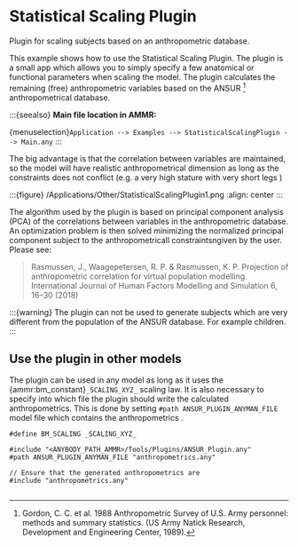 # Statistical Scaling Plugin

Plugin for scaling subjects based on an anthropometric database.

This example shows how to use the Statistical Scaling Plugin. The plugin is a
small app which allows you to simply specify a few anatomical or functional
parameters when scaling the model. The plugin calculates the remaining (free)
anthropometric variables based on the ANSUR [^f1] anthropometrical database.



:::{seealso}
**Main file location in AMMR:**

{menuselection}`Application --> Examples --> StatisticalScalingPlugin --> Main.any`
:::

The big advantage is that the correlation between variables are maintained, so
the model will have realistic anthropometrical dimension as long as the
constraints does not conflict (e.g. a very high stature with very short legs )

:::{figure} /Applications/Other/StatisticalScalingPlugin1.png
:align: center
:::

The algorithm used by the plugin is based on principal component analysis (PCA)
of the correlations between variables in the anthropometric database. An optimization
problem is then solved minimizing the normalized principal component subject to
the anthropometricall constraintsngiven by the user. Please see:

> Rasmussen, J., Waagepetersen, R. P. & Rasmussen, K. P.
> Projection of anthropometric correlation for virtual population modelling.
> International Journal of Human Factors Modelling and Simulation 6, 16–30 (2018)

:::{warning}
The plugin can not be used to generate subjects which are very
different from the population of the ANSUR database. For example children.
:::

## Use the plugin in other models

The plugin can be used in any model as long as it uses the
{ammr:bm_constant}`_SCALING_XYZ_` scaling law. It is also necessary to specify into
which file the plugin should write the calculated anthropometrics. This is done
by setting `#path ANSUR_PLUGIN_ANYMAN_FILE` model file which contains the
anthropometrics
.

```AnyScriptDoc
#define BM_SCALING _SCALING_XYZ_

#include "<ANYBODY_PATH_AMMR>/Tools/Plugins/ANSUR_Plugin.any"
#path ANSUR_PLUGIN_ANYMAN_FILE "anthropometrics.any"

// Ensure that the generated anthropometrics are
#include "anthropometrics.any"
```

```{rubric} Footnotes
```

[^f1]: Gordon, C. C. et al. 1988 Anthropometric Survey of U.S. Army personnel: methods and summary statistics. (US Army Natick Research, Development and Engineering Center, 1989).
